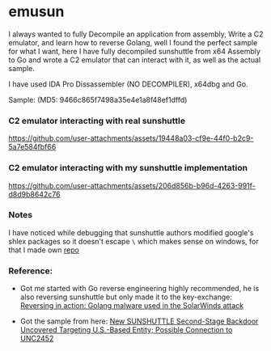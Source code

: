 # emusun

I always wanted to fully Decompile an application from assembly, Write a C2 emulator, and learn how to reverse Golang, 
well I found the perfect sample for what I want, here I have fully decompiled sunshuttle from x64 Assembly to Go and wrote a C2 emulator that can interact with it, as well as the actual sample.

I have used IDA Pro Dissassembler (NO DECOMPILER), x64dbg and Go.

Sample: (MD5: 9466c865f7498a35e4e1a8f48ef1dffd)

### C2 emulator interacting with real sunshuttle

https://github.com/user-attachments/assets/19448a03-cf9e-44f0-b2c9-5a7e584fbf66

### C2 emulator interacting with my sunshuttle implementation

https://github.com/user-attachments/assets/206d856b-b96d-4263-991f-d8d9b8642c76

### Notes

I have noticed while debugging that sunshuttle authors modified google's shlex packages so it doesn't escape `\` which makes sense on windows, for that I made own [repo](https://github.com/ahm3dgg/shlex) 

### Reference: 

- Got me started with Go reverse engineering highly recommended, he is also reversing sunshuttle but only made it to the key-exchange: [Reversing in action: Golang malware used in the SolarWinds attack](https://www.youtube.com/watch?v=_cL-OwU9pFQ)

- Got the sample from here: [New SUNSHUTTLE Second-Stage Backdoor Uncovered Targeting U.S.-Based Entity; Possible Connection to UNC2452](https://cloud.google.com/blog/topics/threat-intelligence/sunshuttle-second-stage-backdoor-targeting-us-based-entity)